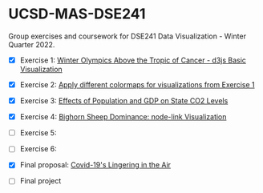 # UCSD-MAS-DSE241

Group exercises and coursework for DSE241 Data Visualization - Winter Quarter 2022.

- [x] Exercise 1: [Winter Olympics Above the Tropic of Cancer - d3js Basic Visualization](https://github.com/galaxie500/UCSD-MAS-DSE241/tree/main/exercise1)

- [x] Exercise 2: [Apply different colormaps for visualizations from Exercise 1](https://github.com/galaxie500/UCSD-MAS-DSE241/tree/main/exercise2)

- [x] Exercise 3: [Effects of Population and GDP on State CO2 Levels](https://github.com/galaxie500/UCSD-MAS-DSE241/tree/main/exercise3)

-  [x] Exercise 4: [Bighorn Sheep Dominance: node-link Visualization](https://github.com/galaxie500/UCSD-MAS-DSE241/tree/main/exercise4)

-  [ ] Exercise 5:

-  [ ] Exercise 6:

- [x] Final proposal: [Covid-19's Lingering in the Air](https://github.com/galaxie500/UCSD-MAS-DSE241/blob/main/final_proposal.pdf)
- [ ] Final project
